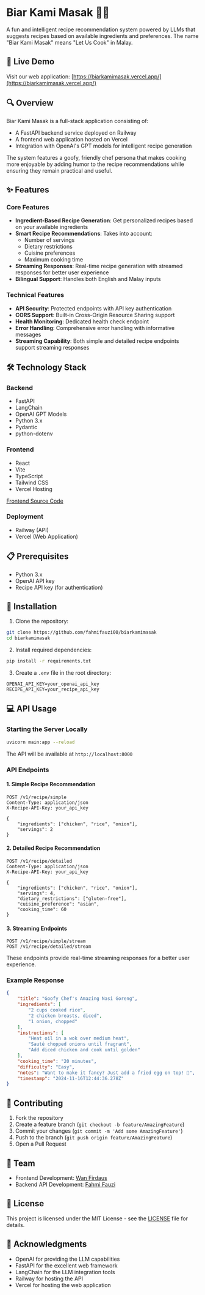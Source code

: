 # Biar Kami Masak 🧑‍🍳

A fun and intelligent recipe recommendation system powered by LLMs that suggests recipes based on available ingredients and preferences. The name "Biar Kami Masak" means "Let Us Cook" in Malay.

## 🌟 Live Demo

Visit our web application: [https://biarkamimasak.vercel.app/](https://biarkamimasak.vercel.app/)

## 🔍 Overview

Biar Kami Masak is a full-stack application consisting of:
- A FastAPI backend service deployed on Railway
- A frontend web application hosted on Vercel
- Integration with OpenAI's GPT models for intelligent recipe generation

The system features a goofy, friendly chef persona that makes cooking more enjoyable by adding humor to the recipe recommendations while ensuring they remain practical and useful.

## ✨ Features

### Core Features
- **Ingredient-Based Recipe Generation**: Get personalized recipes based on your available ingredients
- **Smart Recipe Recommendations**: Takes into account:
  - Number of servings
  - Dietary restrictions
  - Cuisine preferences
  - Maximum cooking time
- **Streaming Responses**: Real-time recipe generation with streamed responses for better user experience
- **Bilingual Support**: Handles both English and Malay inputs

### Technical Features
- **API Security**: Protected endpoints with API key authentication
- **CORS Support**: Built-in Cross-Origin Resource Sharing support
- **Health Monitoring**: Dedicated health check endpoint
- **Error Handling**: Comprehensive error handling with informative messages
- **Streaming Capability**: Both simple and detailed recipe endpoints support streaming responses

## 🛠 Technology Stack

### Backend
- FastAPI
- LangChain
- OpenAI GPT Models
- Python 3.x
- Pydantic
- python-dotenv

### Frontend
- React
- Vite
- TypeScript
- Tailwind CSS
- Vercel Hosting

[Frontend Source Code](https://github.com/wamofi97/biarkamimasak)

### Deployment
- Railway (API)
- Vercel (Web Application)

## 📋 Prerequisites

- Python 3.x
- OpenAI API key
- Recipe API key (for authentication)

## 🚀 Installation

1. Clone the repository:
```bash
git clone https://github.com/fahmifauzi00/biarkamimasak
cd biarkamimasak
```

2. Install required dependencies:
```bash
pip install -r requirements.txt
```

3. Create a `.env` file in the root directory:
```env
OPENAI_API_KEY=your_openai_api_key
RECIPE_API_KEY=your_recipe_api_key
```

## 💻 API Usage

### Starting the Server Locally

```bash
uvicorn main:app --reload
```

The API will be available at `http://localhost:8000`

### API Endpoints

#### 1. Simple Recipe Recommendation
```http
POST /v1/recipe/simple
Content-Type: application/json
X-Recipe-API-Key: your_api_key

{
    "ingredients": ["chicken", "rice", "onion"],
    "servings": 2
}
```

#### 2. Detailed Recipe Recommendation
```http
POST /v1/recipe/detailed
Content-Type: application/json
X-Recipe-API-Key: your_api_key

{
    "ingredients": ["chicken", "rice", "onion"],
    "servings": 4,
    "dietary_restrictions": ["gluten-free"],
    "cuisine_preference": "asian",
    "cooking_time": 60
}
```

#### 3. Streaming Endpoints
```http
POST /v1/recipe/simple/stream
POST /v1/recipe/detailed/stream
```
These endpoints provide real-time streaming responses for a better user experience.

### Example Response

```json
{
    "title": "Goofy Chef's Amazing Nasi Goreng",
    "ingredients": [
        "2 cups cooked rice",
        "2 chicken breasts, diced",
        "1 onion, chopped"
    ],
    "instructions": [
        "Heat oil in a wok over medium heat",
        "Sauté chopped onions until fragrant",
        "Add diced chicken and cook until golden"
    ],
    "cooking_time": "20 minutes",
    "difficulty": "Easy",
    "notes": "Want to make it fancy? Just add a fried egg on top! 🍳",
    "timestamp": "2024-11-16T12:44:36.278Z"
}
```

## 🤝 Contributing

1. Fork the repository
2. Create a feature branch (`git checkout -b feature/AmazingFeature`)
3. Commit your changes (`git commit -m 'Add some AmazingFeature'`)
4. Push to the branch (`git push origin feature/AmazingFeature`)
5. Open a Pull Request

## 👥 Team

- Frontend Development: [Wan Firdaus](https://wnfrds.vercel.app/)
- Backend API Development: [Fahmi Fauzi](https://github.com/fahmifauzi00)

## 📄 License

This project is licensed under the MIT License - see the [LICENSE](LICENSE) file for details.

## 🙏 Acknowledgments

- OpenAI for providing the LLM capabilities
- FastAPI for the excellent web framework
- LangChain for the LLM integration tools
- Railway for hosting the API
- Vercel for hosting the web application
